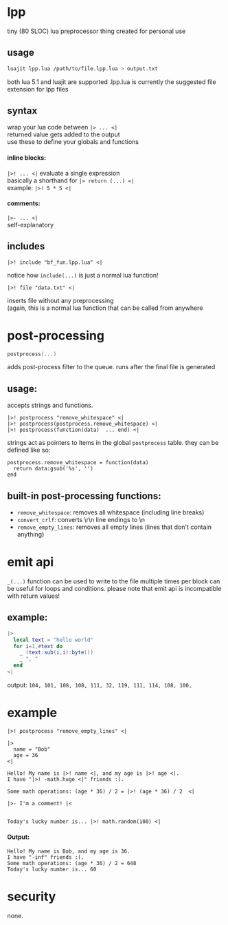 # lpp
tiny (80 SLOC) lua preprocessor thing created for personal use

## usage  
```bash
luajit lpp.lua /path/to/file.lpp.lua > output.txt
```  
both lua 5.1 and luajit are supported
.lpp.lua is currently the suggested file extension for lpp files

## syntax  

wrap your lua code between `|> ... <|`  
returned value gets added to the output  
use these to define your globals and functions

#### inline blocks:  
`|>! ... <|` evaluate a single expression  
basically a shorthand for `|> return (...) <|`    
example: `|>! 5 * 5 <|`

#### comments:  
`|>- ... <|`  
self-explanatory

## includes

```
|>! include "bf_fun.lpp.lua" <|
```

notice how `include(...)` is just a normal lua function!   

```
|>! file "data.txt" <|
```

inserts file without any preprocessing  
(again, this is a normal lua function that can be called from anywhere

# post-processing

```lua
postprocess(...)
```
adds post-process filter to the queue.
runs after the final file is generated

## usage:  
accepts strings and functions.
```
|>! postprocess "remove_whitespace" <|
|>! postprocess(postprocess.remove_whitespace) <|
|>! postprocess(function(data)  ... end) <|
```
strings act as pointers to items in the global `postprocess` table.
they can be defined like so:
```
postprocess.remove_whitespace = function(data)
  return data:gsub('%s', '')
end
```

## built-in post-processing functions:  
  - `remove_whitespace`: removes all whitespace (including line breaks)
  - `convert_crlf`: converts \r\n line endings to \n
  - `remove_empty_lines`: removes all empty lines (lines that don't contain anything)

# emit api

`_(...)`
function can be used to write to the file multiple times per block
can be useful for loops and conditions.
please note that emit api is incompatible with return values!

## example:
```lua
|>
  local text = "hello world"
  for i=1,#text do
    _ (text:sub(i,i):byte())
    _ ", "
  end
<|
```
output: `104, 101, 108, 108, 111, 32, 119, 111, 114, 108, 100, `

# example

```
|>! postprocess "remove_empty_lines" <|

|>
  name = "Bob"
  age = 36
<|

Hello! My name is |>! name <|, and my age is |>! age <|. 
I have "|>! -math.huge <|" friends :(.

Some math operations: (age * 36) / 2 = |>! (age * 36) / 2  <|

|>- I'm a comment! |<


Today's lucky number is... |>! math.random(100) <|

```
#### Output:
```
Hello! My name is Bob, and my age is 36.
I have "-inf" friends :(.
Some math operations: (age * 36) / 2 = 648
Today's lucky number is... 60
```

# security  
none.  

